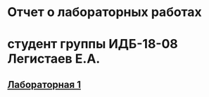 # Отчет о лабораторных работах
# студент группы ИДБ-18-08 Легистаев Е.А.

## [Лабораторная 1](https://github.com/LegistaevE/Egor-Legistaev/wiki)
